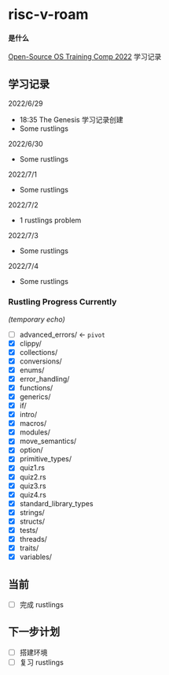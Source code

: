 # risc-v-roam

#### 是什么
[Open-Source OS Training Comp 2022](https://github.com/LearningOS/rust-based-os-comp2022) 学习记录

## 学习记录

2022/6/29 
- 18:35 The Genesis 学习记录创建
- Some rustlings

2022/6/30
- Some rustlings 

2022/7/1  

- Some rustlings

2022/7/2  

- 1 rustlings problem

2022/7/3

- Some rustlings

2022/7/4

- Some rustlings

### Rustling Progress Currently 
*(temporary echo)*
- [ ] advanced_errors/ ← `pivot`
- [x] clippy/ 
- [x] collections/
- [x] conversions/
- [x] enums/
- [x] error_handling/
- [x] functions/
- [x] generics/
- [x] if/
- [x] intro/
- [x] macros/
- [x] modules/
- [x] move_semantics/
- [x] option/
- [x] primitive_types/
- [x] quiz1.rs
- [x] quiz2.rs
- [x] quiz3.rs
- [x] quiz4.rs
- [x] standard_library_types
- [x] strings/
- [x] structs/
- [x] tests/
- [x] threads/
- [x] traits/
- [x] variables/

## 当前
- [ ] 完成 rustlings

## 下一步计划
- [ ] 搭建环境
- [ ] 复习 rustlings
